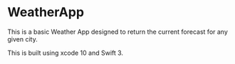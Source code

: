 # WeatherApp

This is a basic Weather App designed to return the current forecast for any given city. 

This is built using xcode 10 and Swift 3. 

